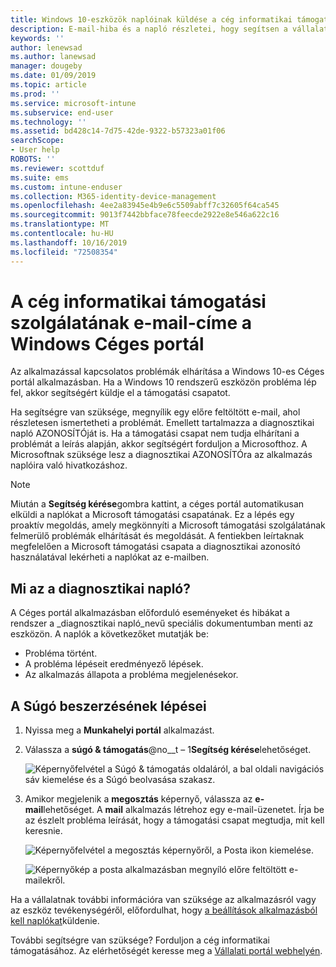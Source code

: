 ```yaml
---
title: Windows 10-eszközök naplóinak küldése a cég informatikai támogatási szolgálatának | Microsoft Docs
description: E-mail-hiba és a napló részletei, hogy segítsen a vállalatnak az alkalmazással kapcsolatos problémák megoldásában
keywords: ''
author: lenewsad
ms.author: lanewsad
manager: dougeby
ms.date: 01/09/2019
ms.topic: article
ms.prod: ''
ms.service: microsoft-intune
ms.subservice: end-user
ms.technology: ''
ms.assetid: bd428c14-7d75-42de-9322-b57323a01f06
searchScope:
- User help
ROBOTS: ''
ms.reviewer: scottduf
ms.suite: ems
ms.custom: intune-enduser
ms.collection: M365-identity-device-management
ms.openlocfilehash: 4ee2a83945e4b9e6c5509abff7c32605f64ca545
ms.sourcegitcommit: 9013f7442bbface78feecde2922e8e546a622c16
ms.translationtype: MT
ms.contentlocale: hu-HU
ms.lasthandoff: 10/16/2019
ms.locfileid: "72508354"
---
```

# <a name="email-your-company-support-about-problem-from-company-portal-for-windows"></a>A cég informatikai támogatási szolgálatának e-mail-címe a Windows Céges portál

Az alkalmazással kapcsolatos problémák elhárítása a Windows 10-es Céges portál alkalmazásban. Ha a Windows 10 rendszerű eszközön probléma lép fel, akkor segítségért küldje el a támogatási csapatot. 

Ha segítségre van szüksége, megnyílik egy előre feltöltött e-mail, ahol részletesen ismertetheti a problémát. Emellett tartalmazza a diagnosztikai napló AZONOSÍTÓját is. Ha a támogatási csapat nem tudja elhárítani a problémát a leírás alapján, akkor segítségért forduljon a Microsofthoz. A Microsoftnak szüksége lesz a diagnosztikai AZONOSÍTÓra az alkalmazás naplóira való hivatkozáshoz.   


> [!Note]
> Miután a **Segítség kérése**gombra kattint, a céges portál automatikusan elküldi a naplókat a Microsoft támogatási csapatának. Ez a lépés egy proaktív megoldás, amely megkönnyíti a Microsoft támogatási szolgálatának felmerülő problémák elhárítását és megoldását. A fentiekben leírtaknak megfelelően a Microsoft támogatási csapata a diagnosztikai azonosító használatával lekérheti a naplókat az e-mailben.  

## <a name="what-is-a-diagnostic-log"></a>Mi az a diagnosztikai napló?

A Céges portál alkalmazásban előforduló eseményeket és hibákat a rendszer a _diagnosztikai napló_nevű speciális dokumentumban menti az eszközön. A naplók a következőket mutatják be:  
* Probléma történt.  
* A probléma lépéseit eredményező lépések.  
* Az alkalmazás állapota a probléma megjelenésekor.   

## <a name="steps-to-get-help"></a>A Súgó beszerzésének lépései  

1. Nyissa meg a **Munkahelyi portál** alkalmazást.
2. Válassza a **súgó & támogatás**@no__t – 1**Segítség kérése**lehetőséget.  

   ![Képernyőfelvétel a Súgó & támogatás oldaláról, a bal oldali navigációs sáv kiemelése és a Súgó beolvasása szakasz.](./media/1812_UCP_Help_Support_Get_Help_Logs.png)    

3. Amikor megjelenik a **megosztás** képernyő, válassza az **e-mail**lehetőséget. A **mail** alkalmazás létrehoz egy e-mail-üzenetet. Írja be az észlelt probléma leírását, hogy a támogatási csapat megtudja, mit kell keresnie.  

   ![Képernyőfelvétel a megosztás képernyőről, a Posta ikon kiemelése.](./media/1811_Mail_Logs_Windows_CPapp.png)  


   ![Képernyőkép a posta alkalmazásban megnyíló előre feltöltött e-mailekről.](./media/1811_Get_Help_Email_Windows_CPapp.png)  

Ha a vállalatnak további információra van szüksége az alkalmazásról vagy az eszköz tevékenységéről, előfordulhat, hogy [a beállítások alkalmazásból kell naplókat](send-logs-to-your-it-admin-settings-windows.md)küldenie.  

További segítségre van szüksége? Forduljon a cég informatikai támogatásához. Az elérhetőségét keresse meg a [Vállalati portál webhelyén](https://go.microsoft.com/fwlink/?linkid=2010980).  
